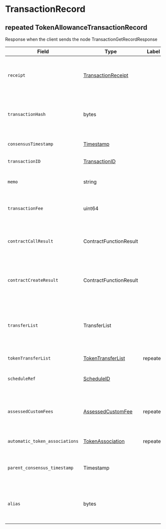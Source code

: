 # TransactionRecord

## repeated TokenAllowanceTransactionRecord

Response when the client sends the node TransactionGetRecordResponse

| Field                          | Type                                                                  | Label     | Description                                                                                                                                                                                              |
| ------------------------------ | --------------------------------------------------------------------- | --------- | -------------------------------------------------------------------------------------------------------------------------------------------------------------------------------------------------------- |
| `receipt`                      | [TransactionReceipt](transactionreceipt.md)                           |           | The status (reach consensus, or failed, or is unknown) and the ID of any new account/file/instance created.                                                                                              |
| `transactionHash`              | bytes                                                                 |           | The hash of the Transaction that executed (not the hash of any Transaction that failed for having a duplicate TransactionID)                                                                             |
| `consensusTimestamp`           | [Timestamp](timestamp.md)                                             |           | The consensus timestamp (or null if didn't reach consensus yet)                                                                                                                                          |
| `transactionID`                | [TransactionID](../basic-types/transactionid.md)                      |           | The ID of the transaction this record represents                                                                                                                                                         |
| `memo`                         | string                                                                |           | The memo that was submitted as part of the transaction (max 100 bytes)                                                                                                                                   |
| `transactionFee`               | uint64                                                                |           | The actual transaction fee charged, not the original transactionFee value from TransactionBody                                                                                                           |
| `contractCallResult`           | ContractFunctionResult                                                |           | Record of the value returned by the smart contract function (if it completed and didn't fail) from ContractCallTransaction                                                                               |
| `contractCreateResult`         | ContractFunctionResult                                                |           | Record of the value returned by the smart contract constructor (if it completed and didn't fail) from ContractCreateTransaction                                                                          |
| `transferList`                 | TransferList                                                          |           | All hbar transfers as a result of this transaction, such as fees, or transfers performed by the transaction, or by a smart contract it calls, or by the creation of threshold records that it triggers.  |
| `tokenTransferList`            | [TokenTransferList](../basic-types/tokentransferlist.md)              | repeated  | All Token transfers as a result of this transaction                                                                                                                                                      |
| `scheduleRef`                  | [ScheduleID](../basic-types/scheduleid.md)                            |           | Reference to the scheduled transaction ID that this transaction record represent                                                                                                                         |
| `assessedCustomFees`           | [AssessedCustomFee](../token-service/customfees/assessedcustomfee.md) | repeated  | All custom fees that were assessed during a CryptoTransfer, and must be paid if the transaction status resolved to SUCCESS                                                                               |
| `automatic_token_associations` | [TokenAssociation](../token-service/tokenassociate.md)                | repeated  | All token associations implicitly created while handling this transaction                                                                                                                                |
| `parent_consensus_timestamp`   | Timestamp                                                             |           | In the record of an internal transaction, the consensus timestamp of the user  transaction that spawned it.                                                                                              |
| `alias`                        | bytes                                                                 |           | In the record of an internal CryptoCreate transaction triggered by a user transaction with a (previously unused) alias, the new account's alias.                                                         |
